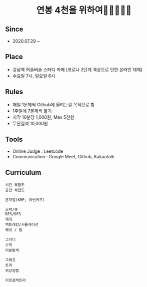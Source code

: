 <h1 align="center" style="border-bottom: none;"><Algorithm Study> 연봉 4천을 위하여🍖🍖🍖🍖🍖</h1>

## Since
- 2020.07.29 ~

## Place
- 강남역 허슬버슬 스터디 카페 (코로나 2단계 격상으로 인한 온라인 대체)
- 수요일 7시, 일요일 6시

## Rules
- 매일 1문제씩 Github에 올리는걸 목적으로 함
- 1주일에 7문제씩 풀기
- 지각 10분당 1,000원, Max 5천원
- 무단결석 10,000원

## Tools
- Online Judge : Leetcode
- Communication : Google Meet, Github, Kakaotalk

## Curriculum
```
시간 복잡도
공간 복잡도

문자열(KMP, 라빈카프)

스택/큐
BFS/DFS
재귀
백트래킹/시뮬레이션
해쉬 / 힙

그리디
수학
이분탐색

그래프
트리
위상정렬

이진검색트리
```
